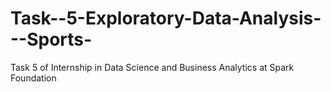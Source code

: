 # Task--5-Exploratory-Data-Analysis---Sports-
Task 5 of Internship in Data Science and Business Analytics at Spark Foundation
